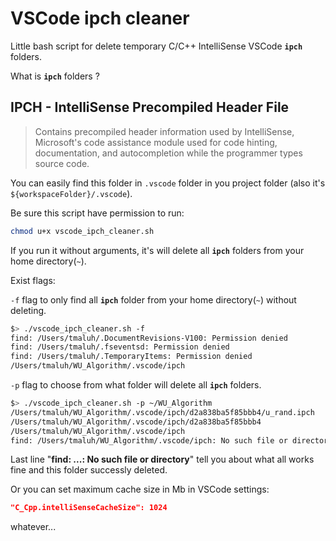 # VSCode ipch cleaner

Little bash script for delete temporary C/C++ IntelliSense VSCode __`ipch`__ folders.

What is __`ipch`__ folders ?

IPCH - IntelliSense Precompiled Header File
-
> Contains precompiled header information used by IntelliSense, Microsoft's code assistance module used for code hinting, documentation, and autocompletion while the programmer types source code.

You can easily find this folder in `.vscode` folder in you project folder (also it's `${workspaceFolder}/.vscode`).

Be sure this script have permission to run:
```bash
chmod u+x vscode_ipch_cleaner.sh
```

If you run it without arguments, it's will delete all __`ipch`__ folders from your home directory(`~`).

Exist flags:

`-f` flag to only find all __`ipch`__ folder from your home directory(`~`) without deleting.
```bash
$> ./vscode_ipch_cleaner.sh -f
find: /Users/tmaluh/.DocumentRevisions-V100: Permission denied
find: /Users/tmaluh/.fseventsd: Permission denied
find: /Users/tmaluh/.TemporaryItems: Permission denied
/Users/tmaluh/WU_Algorithm/.vscode/ipch
```

`-p` flag to choose from what folder will delete all __`ipch`__ folders.
```bash
$> ./vscode_ipch_cleaner.sh -p ~/WU_Algorithm
/Users/tmaluh/WU_Algorithm/.vscode/ipch/d2a838ba5f85bbb4/u_rand.ipch
/Users/tmaluh/WU_Algorithm/.vscode/ipch/d2a838ba5f85bbb4
/Users/tmaluh/WU_Algorithm/.vscode/ipch
find: /Users/tmaluh/WU_Algorithm/.vscode/ipch: No such file or directory
```
Last line "__find: ...: No such file or directory__" tell you about what all works fine and this folder successly deleted.

Or you can set maximum cache size in Mb in VSCode settings:
```json
"C_Cpp.intelliSenseCacheSize": 1024
```

whatever...
